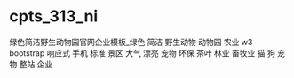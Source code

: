 # cpts_313_ni
绿色简洁野生动物园官网企业模板_绿色 简洁 野生动物 动物园 农业 w3 bootstrap 响应式 手机 标准 景区 大气 漂亮 宠物 环保 茶叶 林业 畜牧业 猫 狗 宠物 整站 企业
